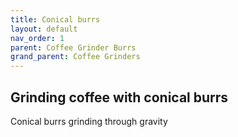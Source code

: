 ```yaml
---
title: Conical burrs
layout: default
nav_order: 1
parent: Coffee Grinder Burrs
grand_parent: Coffee Grinders
---
```


## Grinding coffee with conical burrs
Conical burrs grinding through gravity
